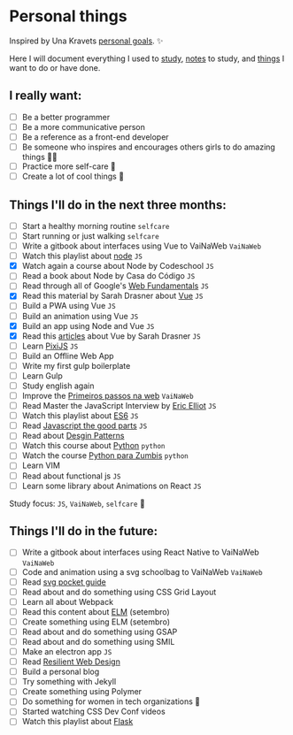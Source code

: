 # Personal things

Inspired by Una Kravets [personal goals](http://una.im/personal-goals-guide). :sparkles:

Here I will document everything I used to [study](/links), [notes](/notes) to study, and [things](/tasks) I want to do or have done.

## I really want:

- [ ] Be a better programmer
- [ ] Be a more communicative person
- [ ] Be a reference as a front-end developer
- [ ] Be someone who inspires and encourages others girls to do amazing things :sparkling_heart::sparkles:
- [ ] Practice more self-care :tulip:
- [ ] Create a lot of cool things :whale:

## Things I'll do in the next three months:

- [ ] Start a healthy morning routine `selfcare`
- [ ] Start running or just walking `selfcare`
- [ ] Write a gitbook about interfaces using Vue to VaiNaWeb `VaiNaWeb`
- [ ] Watch this playlist about [node](https://www.youtube.com/playlist?list=PLQCmSnNFVYnTFo60Bt972f8HA4Td7WKwq) `JS`
- [x] Watch again a course about Node by Codeschool `JS`
- [ ] Read a book about Node by Casa do Código `JS`
- [ ] Read through all of Google's [Web Fundamentals](https://developers.google.com/web/fundamentals/) `JS`
- [x] Read this material by Sarah Drasner about [Vue](https://github.com/sdras/intro-to-vue) `JS`
- [ ] Build a PWA using Vue `JS`
- [ ] Build an animation using Vue `JS`
- [x] Build an app using Node and Vue `JS`
- [x] Read this [articles](https://css-tricks.com/guides/vue/) about Vue by Sarah Drasner `JS`
- [ ] Learn [PixiJS](http://www.pixijs.com/tutorials) `JS`
- [ ] Build an Offline Web App
- [ ] Write my first gulp boilerplate
- [ ] Learn Gulp
- [ ] Study english again
- [ ] Improve the [Primeiros passos na web](https://github.com/VaiNaWeb/primeiros-passos-na-web) `VaiNaWeb`
- [ ] Read Master the JavaScript Interview by [Eric Elliot](https://medium.com/@_ericelliott/latest) `JS`
- [ ] Watch this playlist about [ES6](https://www.youtube.com/watch?v=LTbnmiXWs2k&list=PL57atfCFqj2h5fpdZD-doGEIs0NZxeJTX) `JS`
- [ ] Read [Javascript the good parts](https://www.amazon.com.br/JavaScript-Good-Parts-Douglas-Crockford/dp/0596517742) `JS`
- [ ] Read about [Desgin Patterns](https://github.com/khaosdoctor/design-patterns-for-humans)
- [ ] Watch this course about [Python](https://www.udemy.com/python-iniciantes/) `python`
- [ ] Watch the course [Python para Zumbis](https://www.pycursos.com/python-para-zumbis/) `python`
- [ ] Learn VIM
- [ ] Read about functional js `JS`
- [ ] Learn some library about Animations on React `JS`

Study focus: `JS`, `VaiNaWeb`, `selfcare` :rocket:

## Things I'll do in the future:

- [ ] Write a gitbook about interfaces using React Native to VaiNaWeb `VaiNaWeb`
- [ ] Code and animation using a svg schoolbag to VaiNaWeb `VaiNaWeb`
- [ ] Read [svg pocket guide](http://svgpocketguide.com/book/)
- [ ] Read about and do something using CSS Grid Layout
- [ ] Learn all about Webpack
- [ ] Read this content about [ELM](https://css-tricks.com/introduction-elm-architecture-build-first-application) (setembro)
- [ ] Create something using ELM (setembro)
- [ ] Read about and do something using GSAP
- [ ] Read about and do something using SMIL
- [ ] Make an electron app `JS`
- [ ] Read [Resilient Web Design](https://resilientwebdesign.com/)
- [ ] Build a personal blog
- [ ] Try something with Jekyll
- [ ] Create something using Polymer
- [ ] Do something for women in tech organizations :sunflower:
- [ ] Started watching CSS Dev Conf videos
- [ ] Watch this playlist about [Flask](https://www.youtube.com/channel/UCiHEeTXhVQDnw4m8OVl36yA)

